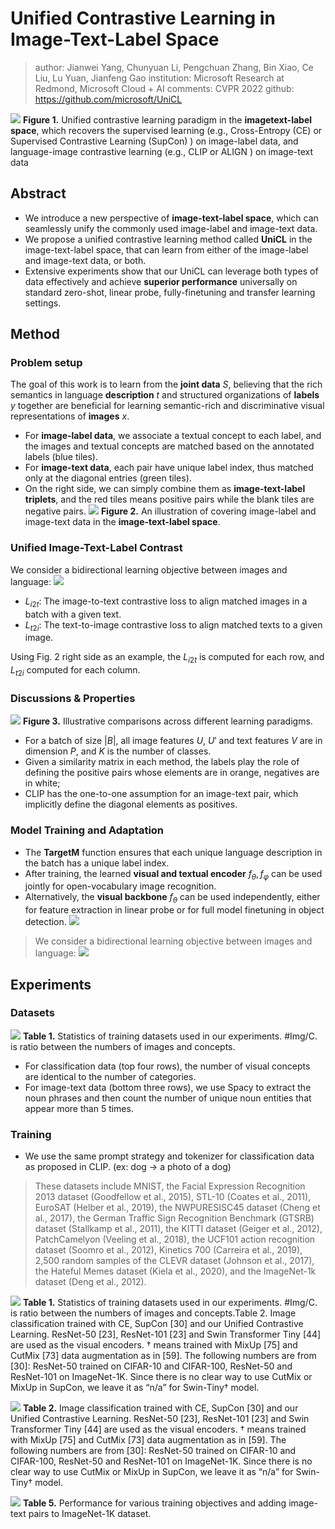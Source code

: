 # Unified Contrastive Learning in Image-Text-Label Space

> author: Jianwei Yang, Chunyuan Li, Pengchuan Zhang, Bin Xiao, Ce Liu, Lu Yuan, Jianfeng Gao
institution: Microsoft Research at Redmond, Microsoft Cloud + AI
comments: CVPR 2022
github: <https://github.com/microsoft/UniCL>

![](2022-06-07-14-32-04.png)
**Figure 1.** Unified contrastive learning paradigm in the **imagetext-label space**, which recovers the supervised learning (e.g., Cross-Entropy (CE) or Supervised Contrastive Learning (SupCon) ) on image-label data, and language-image contrastive learning (e.g., CLIP or ALIGN ) on image-text data

## Abstract

- We introduce a new perspective of **image-text-label space**, which can seamlessly unify the commonly used image-label and image-text data.
- We propose a unified contrastive learning method called **UniCL** in the image-text-label space, that can learn from either of the image-label and image-text data, or both.
- Extensive experiments show that our UniCL can leverage both types of data effectively and achieve **superior performance** universally on standard zero-shot, linear probe, fully-finetuning and transfer learning settings.

## Method

### Problem setup

The goal of this work is to learn from the **joint data** $S$, believing that the rich semantics in language **description** $t$ and structured organizations of **labels** $y$ together are beneficial for learning semantic-rich and discriminative visual representations of **images** $x$.

- For **image-label data**, we associate a textual concept to each label, and the images and textual concepts are matched based on the annotated labels (blue tiles).
- For **image-text data**, each pair have unique label index, thus matched only at the diagonal entries (green tiles).
- On the right side, we can simply combine them as **image-text-label triplets**, and the red tiles means positive pairs while the blank tiles are negative pairs.
![](2022-06-07-14-47-10.png)
**Figure 2.** An illustration of covering image-label and image-text data in the **image-text-label space**.

### Unified Image-Text-Label Contrast

We consider a bidirectional learning objective between images and language:
![](2022-06-07-14-53-15.png)

- $L_{i2t}$: The image-to-text contrastive loss to align matched images in a batch with a given text.
- $L_{t2i}$: The text-to-image contrastive loss to align matched texts to a given image.

Using Fig. 2 right side as an example, the $L_{i2t}$ is computed for each row, and $L_{t2i}$ computed for each column.

### Discussions & Properties

![](2022-06-07-15-08-38.png)
**Figure 3.** Illustrative comparisons across different learning paradigms.

- For a batch of size $|B|$, all image features $U$, $U'$ and text features $V$ are in dimension $P$, and $K$ is the number of classes.
- Given a similarity matrix in each method, the labels play the role of defining the positive pairs whose elements are in orange, negatives are in white;
- CLIP has the one-to-one assumption for an image-text pair, which implicitly define the diagonal elements as positives.

### Model Training and Adaptation

- The **TargetM** function ensures that each unique language description in the batch has a unique label index.
- After training, the learned **visual and textual encoder** ${f_{θ}, f_{φ}}$ can be used jointly for open-vocabulary image recognition.
- Alternatively, the **visual backbone** $f_{θ}$ can be used independently, either for feature extraction in linear probe or for full model finetuning in object detection.
![](2022-06-07-15-20-05.png)

> We consider a bidirectional learning objective between images and language:
![](2022-06-07-15-34-42.png)

## Experiments

### Datasets

![](2022-06-07-16-04-05.png)
**Table 1.** Statistics of training datasets used in our experiments. #Img/C. is ratio between the numbers of images and concepts.

- For classification data (top four rows), the number of visual concepts are identical to the number of categories.
- For image-text data (bottom three rows), we use Spacy to extract the noun phrases and then count the number of unique noun entities that appear more than 5 times.

### Training

- We use the same prompt strategy and tokenizer for classification data as proposed in CLIP. (ex: dog -> a photo of a dog)

> These datasets include MNIST, the Facial Expression Recognition 2013 dataset (Goodfellow et al., 2015), STL-10 (Coates et al., 2011), EuroSAT (Helber et al., 2019), the NWPURESISC45 dataset (Cheng et al., 2017), the German Traffic Sign Recognition Benchmark (GTSRB) dataset (Stallkamp et al., 2011), the KITTI dataset (Geiger et al., 2012), PatchCamelyon (Veeling et al., 2018), the UCF101 action recognition dataset (Soomro et al., 2012), Kinetics 700 (Carreira et al., 2019), 2,500 random samples of the CLEVR dataset (Johnson et al., 2017), the Hateful Memes dataset (Kiela et al., 2020), and the ImageNet-1k dataset (Deng et al., 2012).

![](2022-06-07-16-10-45.png)
**Table 1.** Statistics of training datasets used in our experiments. #Img/C. is ratio between the numbers of images and concepts.Table 2. Image classification trained with CE, SupCon [30] and our Unified Contrastive Learning. ResNet-50 [23], ResNet-101 [23] and Swin Transformer Tiny [44] are used as the visual encoders. † means trained with MixUp [75] and CutMix [73] data augmentation as in [59]. The following numbers are from [30]: ResNet-50 trained on CIFAR-10 and CIFAR-100, ResNet-50 and ResNet-101 on ImageNet-1K. Since there is no clear way to use CutMix or MixUp in SupCon, we leave it as “n/a” for Swin-Tiny† model.

![](2022-06-07-16-32-44.png)
**Table 2.** Image classification trained with CE, SupCon [30] and our Unified Contrastive Learning. ResNet-50 [23], ResNet-101 [23] and Swin Transformer Tiny [44] are used as the visual encoders. † means trained with MixUp [75] and CutMix [73] data augmentation as in [59]. The following numbers are from [30]: ResNet-50 trained on CIFAR-10 and CIFAR-100, ResNet-50 and ResNet-101 on ImageNet-1K. Since there is no clear way to use CutMix or MixUp in SupCon, we leave it as “n/a” for Swin-Tiny† model.

![](2022-06-07-16-34-14.png)
**Table 5.** Performance for various training objectives and adding image-text pairs to ImageNet-1K dataset.
